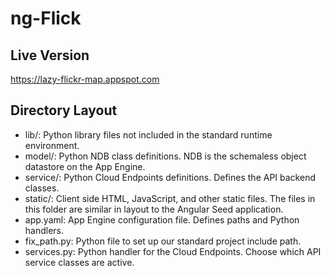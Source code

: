 ng-Flick
========

## Live Version

https://lazy-flickr-map.appspot.com

## Directory Layout

- lib/: Python library files not included in the standard runtime environment.
- model/: Python NDB class definitions. NDB is the schemaless object datastore
  on the App Engine.
- service/: Python Cloud Endpoints definitions. Defines the API backend classes.
- static/: Client side HTML, JavaScript, and other static files. The files in
  this folder are similar in layout to the Angular Seed application.
- app.yaml: App Engine configuration file. Defines paths and Python handlers.
- fix_path.py: Python file to set up our standard project include path.
- services.py: Python handler for the Cloud Endpoints. Choose which API service
  classes are active.
